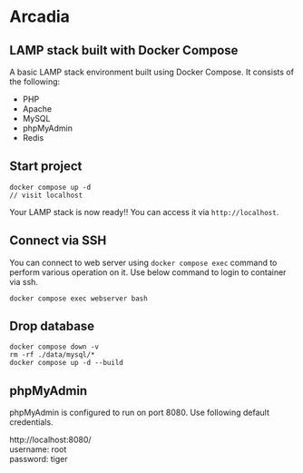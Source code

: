 # Arcadia

## LAMP stack built with Docker Compose

A basic LAMP stack environment built using Docker Compose. It consists of the following:

- PHP
- Apache
- MySQL
- phpMyAdmin
- Redis

## Start project

```shell
docker compose up -d
// visit localhost
```

Your LAMP stack is now ready!! You can access it via `http://localhost`.

## Connect via SSH

You can connect to web server using `docker compose exec` command to perform various operation on it. Use below command to login to container via ssh.

```shell
docker compose exec webserver bash
```

## Drop database

```shell
docker compose down -v
rm -rf ./data/mysql/*
docker compose up -d --build
```

## phpMyAdmin

phpMyAdmin is configured to run on port 8080. Use following default credentials.

http://localhost:8080/  
username: root  
password: tiger
